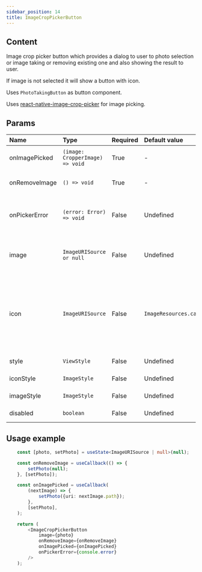 ```yaml
---
sidebar_position: 14
title: ImageCropPickerButton
---
```

## Content

Image crop picker button which provides a dialog to user to photo selection or image taking or removing existing one and also showing the result to user.

If image is not selected it will show a button with icon.

Uses `PhotoTakingButton` as button component.

Uses [react-native-image-crop-picker](https://github.com/ivpusic/react-native-image-crop-picker) for image picking. 

## Params

| Name            | Type           | Required       | Default value  | Description
|:----------------|:---------------|:---------------|:---------------|:---------------------------    
| onImagePicked   | `(image: CropperImage) => void`         | True           | -              | On image picked callback
| onRemoveImage   | `() => void`         | True          | -             | On remove image callback
| onPickerError        | `(error: Error) => void`         | False          | Undefined       | Callback with error when something went wrong
| image        | `ImageURISource or null`         | False          | Undefined       | Selected image which will be shown and used
| icon        | `ImageURISource`         | False          | `ImageResources.camera`       | Icon which will be shown when image is not present and over the selected image
| style        | `ViewStyle`         | False          | Undefined       | Style of button
| iconStyle        | `ImageStyle`         | False          | Undefined       | Style of icon
| imageStyle        | `ImageStyle`         | False          | Undefined       | Style of image
| disabled        | `boolean`         | False          | Undefined       | Is button disabled


## Usage example

```typescript jsx
    const [photo, setPhoto] = useState<ImageURISource | null>(null);

    const onRemoveImage = useCallback(() => {
        setPhoto(null);
    }, [setPhoto]);

    const onImagePicked = useCallback(
        (nextImage) => {
            setPhoto({uri: nextImage.path});
        },
        [setPhoto],
    );

    return (
        <ImageCropPickerButton 
            image={photo} 
            onRemoveImage={onRemoveImage} 
            onImagePicked={onImagePicked} 
            onPickerError={console.error} 
        />
    );
```
